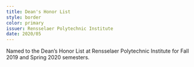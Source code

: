 ```yaml
---
title: Dean's Honor List
style: border
color: primary
issuer: Rensselaer Polytechnic Institute
date: 2020/05
---
```


Named to the Dean’s Honor List at Rensselaer Polytechnic Institute for Fall 2019 and Spring 2020 semesters.